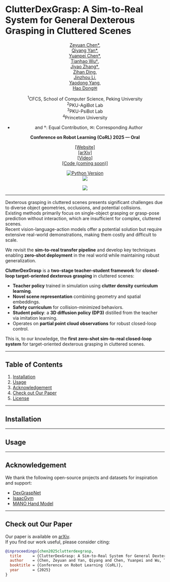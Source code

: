 # ClutterDexGrasp: A Sim-to-Real System for General Dexterous Grasping in Cluttered Scenes
<div align="center">

[Zeyuan Chen*](https://chenzyn.github.io),  
[Qiyang Yan*](https://qiyangyan.github.io/web/),  
[Yuanpei Chen*](https://cypypccpy.github.io/),  
[Tianhao Wu†](http://tianhaowuhz.github.io/),  
[Jiyao Zhang†](https://jiyao06.github.io/),  
[Zihan Ding](https://quantumiracle.github.io/webpage/),  
[Jinzhou Li](https://kingchou007.github.io/),  
[Yaodong Yang](https://www.yangyaodong.com/),  
[Hao Dong✉](https://zsdonghao.github.io/)

<sup>1</sup>CFCS, School of Computer Science, Peking University  
<sup>2</sup>PKU-AgiBot Lab  
<sup>3</sup>PKU-PsiBot Lab  
<sup>4</sup>Princeton University  

* and †: Equal Contribution, ✉: Corresponding Author  

**Conference on Robot Learning (CoRL) 2025 — Oral**  

[[Website]](https://clutterdexgrasp.github.io/)  
[[arXiv]](https://arxiv.org/abs/2506.14317)  
[[Video]](https://www.youtube.com/watch?v=RuSxGEG-nlc)  
[[Code (coming soon)]](#)  

[![Python Version](https://img.shields.io/badge/Python-3.8+-blue.svg)](#)  
[<img src="https://img.shields.io/badge/Framework-PyTorch-red.svg"/>](https://pytorch.org/)  

![](media/fig1.jpg)  
______________________________________________________________________
</div>

Dexterous grasping in cluttered scenes presents significant challenges due to diverse object geometries, occlusions, and potential collisions.  
Existing methods primarily focus on single-object grasping or grasp-pose prediction without interaction, which are insufficient for complex, cluttered scenes.  
Recent vision-language-action models offer a potential solution but require extensive real-world demonstrations, making them costly and difficult to scale.  

We revisit the **sim-to-real transfer pipeline** and develop key techniques enabling **zero-shot deployment** in the real world while maintaining robust generalization.

**ClutterDexGrasp** is a **two-stage teacher-student framework** for **closed-loop target-oriented dexterous grasping** in cluttered scenes:  

- **Teacher policy** trained in simulation using **clutter density curriculum learning**.  
- **Novel scene representation** combining geometry and spatial embeddings.  
- **Safety curriculum** for collision-minimized behaviors.  
- **Student policy**: a **3D diffusion policy (DP3)** distilled from the teacher via imitation learning.  
- Operates on **partial point cloud observations** for robust closed-loop control.

This is, to our knowledge, the **first zero-shot sim-to-real closed-loop system** for target-oriented dexterous grasping in cluttered scenes.

---

## Table of Contents
1. [Installation](#installation)  
2. [Usage](#usage)  
3. [Acknowledgement](#acknowledgement)  
4. [Check out Our Paper](#check-out-our-paper)  
5. [License](#license)  

---

## Installation
<!-- Empty as requested -->

---

## Usage
<!-- Empty as requested -->

---

## Acknowledgement
We thank the following open-source projects and datasets for inspiration and support:
- [DexGraspNet](https://github.com/PKU-Alignment/DexGraspNet)  
- [IsaacGym](https://developer.nvidia.com/isaac-gym)  
- [MANO Hand Model](https://mano.is.tue.mpg.de/)  

---

## Check out Our Paper
Our paper is available on [arXiv](https://arxiv.org/abs/2506.14317).  
If you find our work useful, please consider citing:  

```bibtex
@inproceedings{chen2025clutterdexgrasp,
  title     = {ClutterDexGrasp: A Sim-to-Real System for General Dexterous Grasping in Cluttered Scenes},
  author    = {Chen, Zeyuan and Yan, Qiyang and Chen, Yuanpei and Wu, Tianhao and Zhang, Jiyao and Ding, Zihan and Li, Jinzhou and Yang, Yaodong and Dong, Hao},
  booktitle = {Conference on Robot Learning (CoRL)},
  year      = {2025}
}
